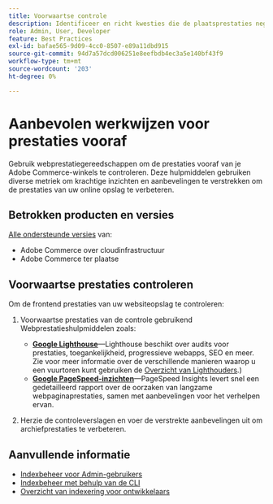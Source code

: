 ```yaml
---
title: Voorwaartse controle
description: Identificeer en richt kwesties die de plaatsprestaties negatief beïnvloeden door Webprestatieshulpmiddelen te gebruiken om Adobe Commerce storefront verrichtingen te controleren.
role: Admin, User, Developer
feature: Best Practices
exl-id: bafae565-9d09-4cc0-8507-e89a11dbd915
source-git-commit: 94d7a57dcd006251e8eefbdb4ec3a5e140bf43f9
workflow-type: tm+mt
source-wordcount: '203'
ht-degree: 0%

---
```


# Aanbevolen werkwijzen voor prestaties vooraf

Gebruik webprestatiegereedschappen om de prestaties vooraf van je Adobe Commerce-winkels te controleren.
Deze hulpmiddelen gebruiken diverse metriek om krachtige inzichten en aanbevelingen te verstrekken om de prestaties van uw online opslag te verbeteren.

## Betrokken producten en versies

[Alle ondersteunde versies](../../../release/versions.md) van:

- Adobe Commerce over cloudinfrastructuur
- Adobe Commerce ter plaatse

## Voorwaartse prestaties controleren

Om de frontend prestaties van uw websiteopslag te controleren:

1. Voorwaartse prestaties van de controle gebruikend Webprestatieshulpmiddelen zoals:

   - **[Google Lighthouse](https://web.dev/measure/)**—Lighthouse beschikt over audits voor prestaties, toegankelijkheid, progressieve webapps, SEO en meer. Zie voor meer informatie over de verschillende manieren waarop u een vuurtoren kunt gebruiken de [Overzicht van Lighthouders](https://developer.chrome.com/docs/lighthouse/overview).)
   - **[Google PageSpeed-inzichten](https://pagespeed.web.dev/)**—PageSpeed Insights levert snel een gedetailleerd rapport over de oorzaken van langzame webpaginaprestaties, samen met aanbevelingen voor het verhelpen ervan.

1. Herzie de controleverslagen en voer de verstrekte aanbevelingen uit om archiefprestaties te verbeteren.

## Aanvullende informatie

- [Indexbeheer voor Admin-gebruikers](../../../configuration/cli/manage-indexers.md#configure-indexers)
- [Indexbeheer met behulp van de CLI](https://experienceleague.adobe.com/docs/commerce-operations/configuration-guide/cli/manage-indexers.html)
- [Overzicht van indexering voor ontwikkelaars](https://developer.adobe.com/commerce/php/development/components/indexing/)

